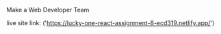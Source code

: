 
Make a Web Developer Team

live site link: ('https://lucky-one-react-assignment-8-ecd319.netlify.app/')
